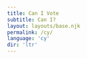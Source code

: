 ```yaml
---
title: Can I Vote
subtitle: Can I?
layout: layouts/base.njk 
permalink: /cy/
language: 'cy'
dir: 'ltr'
---
```

